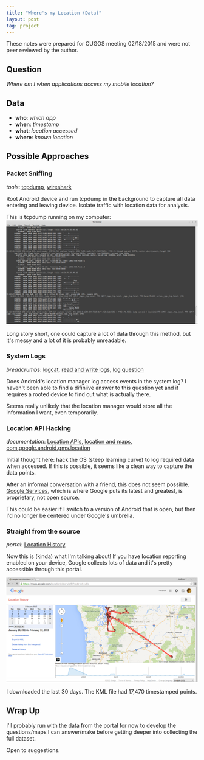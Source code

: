 ```yaml
---
title: "Where's my Location (Data)"
layout: post
tag: project
---
```


These notes were prepared for CUGOS meeting 02/18/2015 and were not peer reviewed by the author.

## Question
*Where am I when applications access my mobile location?*

## Data
* **who**: *which app*
* **when**: *timestamp*
* **what**: *location accessed*
* **where**: *known location*

## Possible Approaches

### Packet Sniffing
*tools*: [tcpdump](http://www.tcpdump.org/), [wireshark](https://www.wireshark.org/)

Root Android device and run tcpdump in the background to capture all data entering and leaving device. Isolate traffic with location data for analysis.

This is tcpdump running on my computer:
![tcpdump](/blog/images/tcpdump_output.png)

Long story short, one could capture a lot of data through this method, but it's messy and a lot of it is probably unreadable.

### System Logs
*breadcrumbs*: [logcat](http://developer.android.com/tools/help/logcat.html), [read and write logs](http://developer.android.com/tools/debugging/debugging-log.html), [log question](http://stackoverflow.com/questions/24475437/is-there-a-way-to-get-android-history-system-log)

Does Android's location manager log access events in the system log? I haven't been able to find a difiniive answer to this question yet and it requires a rooted device to find out what is actually there.

Seems really unlikely that the location manager would store all the information I want, even temporarily.

### Location API Hacking
*documentation*: [Location APIs](https://developer.android.com/google/play-services/location.html), [location and maps](http://developer.android.com/guide/topics/location/index.html), [com.google.android.gms.location](http://developer.android.com/reference/com/google/android/gms/location/package-summary.html)

Initial thought here: hack the OS (steep learning curve) to log required data when accessed. If this is possible, it seems like a clean way to capture the data points. 

After an informal conversation with a friend, this does not seem possible. [Google Services](https://developer.android.com/google/index.html), which is where Google puts its latest and greatest, is proprietary, not open source.

This could be easier if I switch to a version of Android that is open, but then I'd no longer be centered under Google's umbrella.

### Straight from the source
*portal*: [Location History](https://maps.google.com/locationhistory/b/1/?redirect=ulfe)

Now this is (kinda) what I'm talking about! If you have location reporting enabled on your device, Google collects lots of data and it's pretty accessible through this portal.

![location history](/blog/images/location_history.png)

I downloaded the last 30 days. The KML file had 17,470 timestamped points.

## Wrap Up
I'll probably run with the data from the portal for now to develop the questions/maps I can answer/make before getting deeper into collecting the full dataset. 

Open to suggestions.